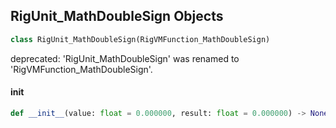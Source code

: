 ## RigUnit_MathDoubleSign Objects

```python
class RigUnit_MathDoubleSign(RigVMFunction_MathDoubleSign)
```

deprecated: 'RigUnit_MathDoubleSign' was renamed to 'RigVMFunction_MathDoubleSign'.

<a id="unreal.RigUnit_MathDoubleSign.__init__"></a>

#### __init__

```python
def __init__(value: float = 0.000000, result: float = 0.000000) -> None
```

<a id="unreal.RigVMFunction_MathDoubleClamp"></a>